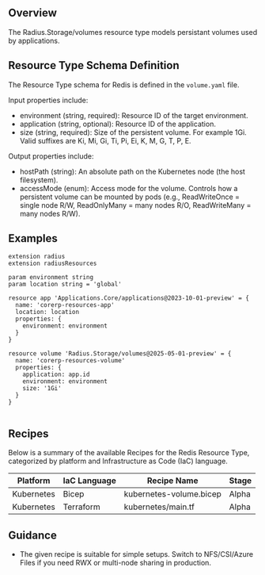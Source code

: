 ## Overview
The Radius.Storage/volumes resource type models persistant volumes used by applications.

## Resource Type Schema Definition

The Resource Type schema for Redis is defined in the `volume.yaml` file.

Input properties include:

- environment (string, required): Resource ID of the target environment.
- application (string, optional): Resource ID of the application.
- size (string, required): Size of the persistent volume. For example 1Gi. Valid suffixes are Ki, Mi, Gi, Ti, Pi, Ei, K, M, G, T, P, E. 

Output properties include:

- hostPath (string): An absolute path on the Kubernetes node (the host filesystem).
- accessMode (enum): Access mode for the volume. Controls how a persistent volume can be mounted by pods (e.g., ReadWriteOnce = single node R/W, ReadOnlyMany = many nodes R/O, ReadWriteMany = many nodes R/W).

## Examples

```
extension radius
extension radiusResources

param environment string
param location string = 'global'

resource app 'Applications.Core/applications@2023-10-01-preview' = {
  name: 'corerp-resources-app'
  location: location
  properties: {
    environment: environment
  }
}

resource volume 'Radius.Storage/volumes@2025-05-01-preview' = {
  name: 'corerp-resources-volume'
  properties: {
    application: app.id
    environment: environment
    size: '1Gi'
  }
}


```

## Recipes

Below is a summary of the available Recipes for the Redis Resource Type, categorized by platform and Infrastructure as Code (IaC) language. 

|Platform| IaC Language| Recipe Name | Stage |
|---|---|---|---|
| Kubernetes | Bicep | kubernetes-volume.bicep | Alpha |
| Kubernetes | Terraform | kubernetes/main.tf | Alpha |

## Guidance

- The given recipe is suitable for simple setups. Switch to NFS/CSI/Azure Files if you need RWX or multi-node sharing in production. 
